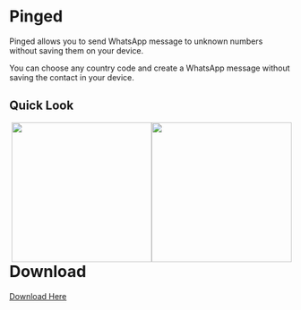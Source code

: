 # Pinged

Pinged allows you to send WhatsApp message to unknown numbers without saving them on your device.<br>

You can choose any country code and create a WhatsApp message without saving the contact in your device.<br>

## Quick Look 

<img src="https://github.com/SatYu26/Pinged/blob/main/assets/Screenshot/SS1.jpg" width="250" style="float:right"><img src="https://github.com/SatYu26/Pinged/blob/main/assets/Screenshot/SS2.jpg" width="250" style="float:right">

# Download

<a href="https://github.com/SatYu26/Pinged/releases/download/v1.0/Pinged.apk">Download Here</a>
